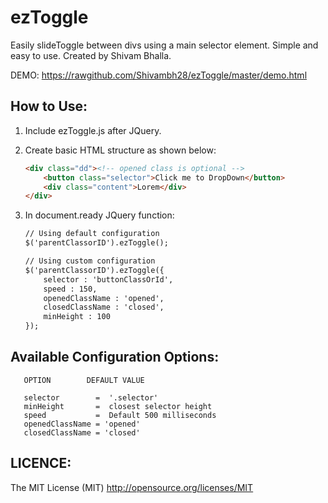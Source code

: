 ezToggle  
========
Easily slideToggle between divs using a main selector element. Simple and easy to use. Created by Shivam Bhalla. 

DEMO: https://rawgithub.com/Shivambh28/ezToggle/master/demo.html

How to Use:
-----------
1. Include ezToggle.js after JQuery.
2. Create basic HTML structure as shown below:

	```html
	<div class="dd"><!-- opened class is optional -->
		<button class="selector">Click me to DropDown</button>
		<div class="content">Lorem</div>
	</div>
	```

3. In document.ready JQuery function:
	```html
	// Using default configuration
	$('parentClassorID').ezToggle();

	// Using custom configuration
	$('parentClassorID').ezToggle({
		selector : 'buttonClassOrId', 
		speed : 150,
		openedClassName : 'opened',
		closedClassName : 'closed',
		minHeight : 100
	});
	```

Available Configuration Options:
-------------------------
      
	   OPTION        DEFAULT VALUE

	   selector        =  '.selector'
	   minHeight       =  closest selector height
	   speed           =  Default 500 milliseconds
	   openedClassName = 'opened'
	   closedClassName = 'closed'

	

LICENCE: 
--------
The MIT License (MIT)
http://opensource.org/licenses/MIT

